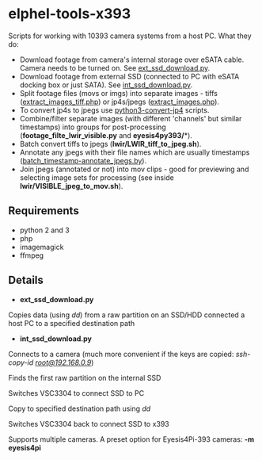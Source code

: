 # elphel-tools-x393

Scripts for working with 10393 camera systems from a host PC.
What they do:
* Download footage from camera's internal storage over eSATA cable. Camera needs to be turned on. See [ext_ssd_download.py](https://git.elphel.com/Elphel/elphel-tools-x393/blob/master/ext_ssd_download.py).
* Download footage from external SSD (connected to PC with eSATA docking box or just SATA). See [int_ssd_download.py](https://git.elphel.com/Elphel/elphel-tools-x393/blob/master/int_ssd_download.py).
* Split footage files (movs or imgs) into separate images - tiffs ([extract_images_tiff.php](https://git.elphel.com/Elphel/elphel-tools-x393/blob/master/extract_images_tiff.php)) or jp4s/jpegs ([extract_images.php](https://git.elphel.com/Elphel/elphel-tools-x393/blob/master/extract_images.php)).
* To convert jp4s to jpegs use [python3-convert-jp4](https://git.elphel.com/Elphel/python3-convert-jp4) scripts.
* Combine/filter separate images (with different 'channels' but similar timestamps) into groups for post-processing (**footage_filte_lwir_visible.py** and **eyesis4py393/***).
* Batch convert tiffs to jpegs (**lwir/LWIR_tiff_to_jpeg.sh**).
* Annotate any jpegs with their file names which are usually timestamps ([batch_timestamp-annotate_jpegs.by](https://git.elphel.com/Elphel/elphel-tools-x393/blob/master/batch_timestamp-annotate_jpegs.py)).
* Join jpegs (annotated or not) into mov clips - good for previewing and selecting image sets for processing (see inside **lwir/VISIBLE_jpeg_to_mov.sh**).

## Requirements
* python 2 and 3
* php
* imagemagick
* ffmpeg

## Details

* **ext_ssd_download.py**

Copies data (using *dd*) from a raw partition on an SSD/HDD connected a host PC to a specified destination path

* **int_ssd_download.py**

Connects to a camera (much more convenient if the keys are copied: *ssh-copy-id root@192.168.0.9*)

Finds the first raw partition on the internal SSD

Switches VSC3304 to connect SSD to PC

Copy to specified destination path using *dd*

Switches VSC3304 back to connect SSD to x393

Supports multiple cameras. A preset option for Eyesis4Pi-393 cameras: **-m eyesis4pi**
